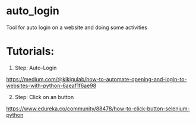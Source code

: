 # auto_login
Tool for auto login on a website and doing some activities 










# Tutorials:

1. Step: Auto-Login

https://medium.com/@kikigulab/how-to-automate-opening-and-login-to-websites-with-python-6aeaf1f6ae98


2. Step: Click on an button

https://www.edureka.co/community/88478/how-to-click-button-selenium-python

